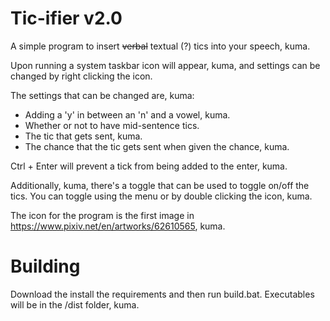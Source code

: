 # Tic-ifier v2.0

A simple program to insert ~~verbal~~ textual (?) tics into your speech, kuma.

Upon running a system taskbar icon will appear, kuma, and settings can be changed by right clicking the icon.

The settings that can be changed are, kuma:

 - Adding a 'y' in between an 'n' and a vowel, kuma.
 - Whether or not to have mid-sentence tics.
 - The tic that gets sent, kuma.
 - The chance that the tic gets sent when given the chance, kuma.
 
 Ctrl + Enter will prevent a tick from being added to the enter, kuma.

 
 Additionally, kuma, there's a toggle that can be used to toggle on/off the tics.
 You can toggle using the menu or by double clicking the icon, kuma.
 
 The icon for the program is the first image in https://www.pixiv.net/en/artworks/62610565, kuma.
 
 # Building
 
 Download the install the requirements and then run build.bat.
 Executables will be in the /dist folder, kuma.
 